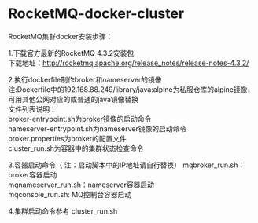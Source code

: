 # RocketMQ-docker-cluster
RocketMQ集群docker安装步骤：

1.下载官方最新的RocketMQ 4.3.2安装包<br>
下载地址：http://rocketmq.apache.org/release_notes/release-notes-4.3.2/

2.执行dockerfile制作broker和nameserver的镜像<br>
注:Dockerfile中的192.168.88.249/library/java:alpine为私服仓库的alpine镜像，可用其他公网对应的或普通的java镜像替换
<br>文件列表说明：<br>
broker-entrypoint.sh为broker镜像的启动命令<br>
nameserver-entrypoint.sh为nameserver镜像的启动命令<br>
broker.properties为broker的配置文件<br>
cluster_run.sh为容器中的集群状态检查命令<br>

3.容器启动命令（ 注：启动脚本中的IP地址请自行替换）
mqbroker_run.sh：broker容器启动<br>
mqnameserver_run.sh：nameserver容器启动<br>
mqconsole_run.sh: MQ控制台容器启动<br>

4.集群启动命令参考
cluster_run.sh

